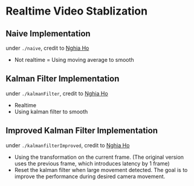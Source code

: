 # Realtime Video Stablization
## Naive Implementation
under ```./naive```, credit to [Nghia Ho](http://nghiaho.com/?p=2093)
- Not realtime
= Using moving average to smooth
## Kalman Filter Implementation
under ```./kalmanFilter```, credit to [Nghia Ho](http://nghiaho.com/?p=2093)
- Realtime
- Using kalman filter to smooth
## Improved Kalman Filter Implementation
under ```./kalmanfilterImproved```, credit to [Nghia Ho](http://nghiaho.com/?p=2093)
- Using the transformation on the current frame. 
(The original version uses the previous frame, which introduces latency by 1 frame)
- Reset the kalman filter when large movement detected. 
The goal is to improve the performance during desired camera movement.